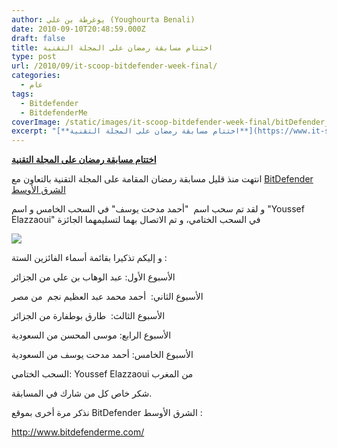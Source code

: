 ```yaml
---
author: يوغرطة بن علي (Youghourta Benali)
date: 2010-09-10T20:48:59.000Z
draft: false
title: اختتام مسابقة رمضان على المجلة التقنية
type: post
url: /2010/09/it-scoop-bitdefender-week-final/
categories:
  - عام
tags:
  - Bitdefender
  - BitdefenderMe
coverImage: /static/images/it-scoop-bitdefender-week-final/bitDefender_250_250.jpg
excerpt: "[**اختتام مسابقة رمضان على المجلة التقنية**](https://www.it-scoop.com/2010/09/it-scoop-bitdefender-week-final)\n\nانتهت منذ قليل مسابقة رمضان المقامة على المجلة التقنية بالتعاون مع [BitDefender الشرق الأوسط](https://www.it-scoop.com/index.php?adclick=38)\n\nو لقد تم سحب اسم\_ \"أحمد مدحت يوسف\" في السحب الخامس و اسم \"Youssef Elazzaoui\" في السحب الختامي، و تم الاتصال بهما"
---
```

[**اختتام مسابقة رمضان على المجلة التقنية**](https://www.it-scoop.com/2010/09/it-scoop-bitdefender-week-final)

انتهت منذ قليل مسابقة رمضان المقامة على المجلة التقنية بالتعاون مع [BitDefender الشرق الأوسط](https://www.it-scoop.com/index.php?adclick=38)

و لقد تم سحب اسم  "أحمد مدحت يوسف" في السحب الخامس و اسم "Youssef Elazzaoui" في السحب الختامي، و تم الاتصال بهما لتسليمهما الجائزة

![](/static/images/it-scoop-bitdefender-week-final/bitDefender\_250\_250.jpg)

و إليكم تذكيرا بقائمة أسماء الفائزين الستة :

الأسبوع الأول: عبد الوهاب بن علي من الجزائر

الأسبوع الثاني:  أحمد محمد عبد العظيم نجم  من مصر

الأسبوع الثالث:  طارق بوطفارة من الجزائر

الأسبوع الرابع: موسى المحسن من السعودية

الأسبوع الخامس: أحمد مدحت يوسف من السعودية

السحب الختامي: Youssef Elazzaoui من المغرب

شكر خاص كل من شارك في المسابقة.

نذكر مرة أخرى بموقع BitDefender الشرق الأوسط :

<http://www.bitdefenderme.com/>
